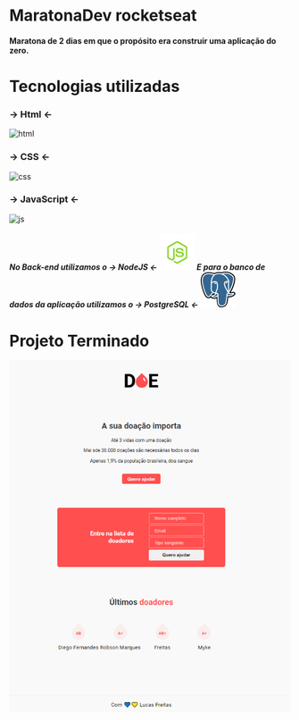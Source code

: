 # MaratonaDev rocketseat
#### Maratona de 2 dias em que o propósito era construir uma aplicação do zero.

# Tecnologias utilizadas
### -> Html <-  
![html](https://github.com/lucazfreitaz/MaratonaDev/blob/master/public/imagens/file_type_html_icon_130541.ico)
### -> CSS <-
![css](https://github.com/lucazfreitaz/MaratonaDev/blob/master/public/imagens/CSS3.ico)
### -> JavaScript <-
![js](https://github.com/lucazfreitaz/MaratonaDev/blob/master/public/imagens/JS.ico)

##### No Back-end utilizamos o -> NodeJS <- ![node](https://github.com/lucazfreitaz/MaratonaDev/blob/master/public/imagens/NODE.png) E para o banco de dados da aplicação utilizamos o -> PostgreSQL <- ![sql](https://github.com/lucazfreitaz/MaratonaDev/blob/master/public/imagens/Postgresql.png)


# Projeto Terminado
![projeto](https://github.com/lucazfreitaz/MaratonaDev/blob/master/public/imagens/projectFinal2.png)
